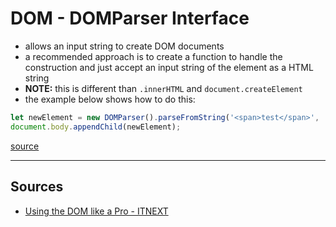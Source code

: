 # DOM - DOMParser Interface

- allows an input string to create DOM documents
- a recommended approach is to create a function to handle the construction and just accept an input string of the element as a HTML string
- **NOTE:** this is different than `.innerHTML` and `document.createElement`
- the example below shows how to do this:

```js
let newElement = new DOMParser().parseFromString('<span>test</span>', 'text/html').body.firstChild;
document.body.appendChild(newElement);
```

[source](#domparser1)

---

## Sources

- <a name="domparser1"></a> [Using the DOM like a Pro - ITNEXT](https://itnext.io/using-the-dom-like-a-pro-163a6c552eba)